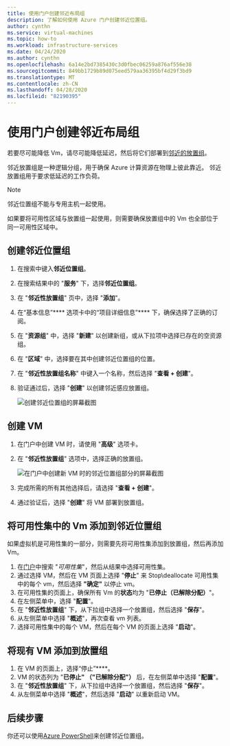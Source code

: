 ```yaml
---
title: 使用门户创建邻近布局组
description: 了解如何使用 Azure 门户创建邻近位置组。
author: cynthn
ms.service: virtual-machines
ms.topic: how-to
ms.workload: infrastructure-services
ms.date: 04/24/2020
ms.author: cynthn
ms.openlocfilehash: 6a14e2bd7385430c3d0fbec06259a876af556e38
ms.sourcegitcommit: 849bb1729b89d075eed579aa36395bf4d29f3bd9
ms.translationtype: MT
ms.contentlocale: zh-CN
ms.lasthandoff: 04/28/2020
ms.locfileid: "82190395"
---
```

# <a name="create-a-proximity-placement-group-using-the-portal"></a>使用门户创建邻近布局组

若要尽可能降低 Vm，请尽可能降低延迟，然后将它们部署到[邻近的放置组](co-location.md#proximity-placement-groups)。

邻近放置组是一种逻辑分组，用于确保 Azure 计算资源在物理上彼此靠近。 邻近放置组用于要求低延迟的工作负荷。

> [!NOTE]
> 邻近位置组不能与专用主机一起使用。
>
> 如果要将可用性区域与放置组一起使用，则需要确保放置组中的 Vm 也全部位于同一可用性区域中。
>

## <a name="create-the-proximity-placement-group"></a>创建邻近位置组

1. 在搜索中键入**邻近位置组**。
1. 在搜索结果中的 "**服务**" 下，选择**邻近位置组**。
1. 在 "**邻近性放置组**" 页中，选择 "**添加**"。
1. 在“基本信息”**** 选项卡中的“项目详细信息”**** 下，确保选择了正确的订阅。
1. 在 "**资源组**" 中，选择 "**新建**" 以创建新组，或从下拉项中选择已存在的空资源组。 
1. 在 "**区域**" 中，选择要在其中创建邻近位置组的位置。
1. 在 "**邻近性放置组名称**" 中键入一个名称，然后选择 "**查看 + 创建**"。
1. 验证通过后，选择 "**创建**" 以创建邻近感应放置组。

    ![创建邻近位置组的屏幕截图](./media/ppg/ppg.png)


## <a name="create-a-vm"></a>创建 VM

1. 在门户中创建 VM 时，请使用 "**高级**" 选项卡。 
1. 在 "**邻近性放置组**" 选项中，选择正确的放置组。 

    ![在门户中创建新 VM 时的邻近位置组部分的屏幕截图](./media/ppg/vm-ppg.png)

1. 完成所需的所有其他选择后，请选择 "**查看 + 创建**"。
1. 通过验证后，选择 "**创建**" 将 VM 部署到放置组。


## <a name="add-vms-in-an-availability-set-to-a-proximity-placement-group"></a>将可用性集中的 Vm 添加到邻近位置组

如果虚拟机是可用性集的一部分，则需要先将可用性集添加到放置组，然后再添加 Vm。

1. 在[门户](https://portal.azure.com)中搜索 "*可用性集*"，然后从结果中选择可用性集。
1. 通过选择 VM，然后在 VM 页面上选择 "**停止**" 来 Stop\deallocate 可用性集中的每个 vm，然后选择 **"确定"** 以停止 vm。
1. 在可用性集的页面上，确保所有 Vm 的**状态**均为 "**已停止（已解除分配）**"。
1. 在左侧菜单中，选择 "**配置**"。
1. 在 "**邻近性放置组**" 下，从下拉组中选择一个放置组，然后选择 "**保存**"。
1. 从左侧菜单中选择 "**概述**"，再次查看 vm 列表。 
1. 选择可用性集中的每个 VM，然后在每个 VM 的页面上选择 "**启动**"。 


## <a name="add-existing-vm-to-placement-group"></a>将现有 VM 添加到放置组 


1. 在 VM 的页面上，选择“停止”****。
1. VM 的状态列为 "**已停止" （"已解除分配"）** 后，在左侧菜单中选择 "**配置**"。
1. 在 "**邻近性放置组**" 下，从下拉组中选择一个放置组，然后选择 "**保存**"。
1. 从左侧菜单中选择 "**概述**"，然后选择 "**启动**" 以重新启动 VM。

 

## <a name="next-steps"></a>后续步骤

你还可以使用[Azure PowerShell](proximity-placement-groups.md)来创建邻近位置组。

